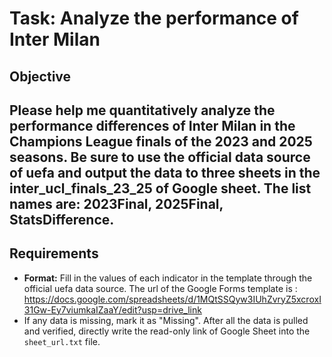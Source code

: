 <!-- # 任务: 分析足球队表现差异

## 目标
请帮我定量分析一下国米在2022-2023 2024-2025两个赛季的欧冠决赛中的表现差异，请使用uefa的官方网站作为数据源，数据输出到google sheet的inter_ucl_finals_23_25中的3个sheets中且仅包含这三个sheets，分别名为: **2023Final**, **2025Final**, **StatsDifference**.
---

## 要求
- 在要求的文件夹下新建一个与模版相同的google sheet名为**inter_ucl_finals_23_25**，其中包含3个sheets中且仅包含这三个sheets，分别名为: **2023Final**, **2025Final**, **StatsDifference**.通过官方数据源填写表中各个指标的具体统计值，且需要严格按照数据要求填写。若某个数据缺失则标注 “缺失”，全部数据拉取与校验完成后，将填写完成并保存在另一个地方的的Google Sheet只读链接直接写入到`sheet_url.txt`文件中.
- Google Sheet模版的url在这: https://docs.google.com/spreadsheets/d/1MQtSSQyw3IUhZvryZ5xcroxI31Gw-Ey7viumkaIZaaY/edit?usp=drive_link -->


# Task: Analyze the performance of Inter Milan

## Objective
Please help me quantitatively analyze the performance differences of Inter Milan in the Champions League finals of the 2023 and 2025 seasons. Be sure to use the official data source of uefa and output the data to three sheets in the inter_ucl_finals_23_25 of Google sheet. The list names are: **2023Final**, **2025Final**, **StatsDifference**.
---

## Requirements

- **Format:** Fill in the values of each indicator in the template through the official uefa data source. The url of the Google Forms template is : https://docs.google.com/spreadsheets/d/1MQtSSQyw3IUhZvryZ5xcroxI31Gw-Ey7viumkaIZaaY/edit?usp=drive_link
- If any data is missing, mark it as "Missing". After all the data is pulled and verified, directly write the read-only link of Google Sheet into the `sheet_url.txt` file.